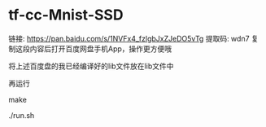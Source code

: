 # tf-cc-Mnist-SSD

链接: https://pan.baidu.com/s/1NVFx4_fzlgbJxZJeDO5vTg 提取码: wdn7 复制这段内容后打开百度网盘手机App，操作更方便哦

将上述百度盘的我已经编译好的lib文件放在lib文件中

再运行

make

./run.sh
